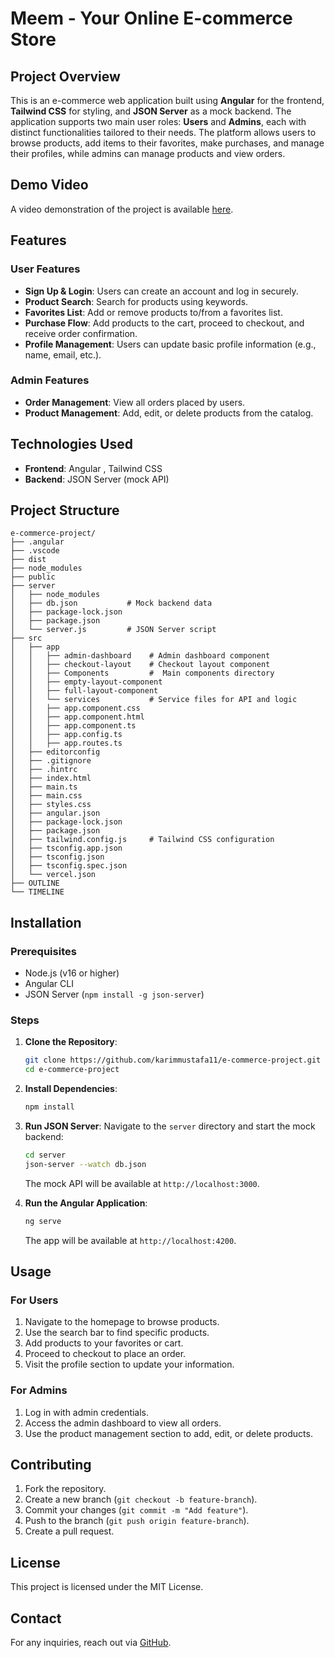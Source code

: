 # Meem - Your Online E-commerce Store

## Project Overview
This is an e-commerce web application built using **Angular** for the frontend, **Tailwind CSS** for styling, and **JSON Server** as a mock backend. The application supports two main user roles: **Users** and **Admins**, each with distinct functionalities tailored to their needs. The platform allows users to browse products, add items to their favorites, make purchases, and manage their profiles, while admins can manage products and view orders.

## Demo Video
A video demonstration of the project is available [here](https://drive.google.com/drive/folders/181M5j-zn5qibIkfps6ASK_YklCbcc6zG?usp=sharing).

## Features

### User Features
- **Sign Up & Login**: Users can create an account and log in securely.
- **Product Search**: Search for products using keywords.
- **Favorites List**: Add or remove products to/from a favorites list.
- **Purchase Flow**: Add products to the cart, proceed to checkout, and receive order confirmation.
- **Profile Management**: Users can update basic profile information (e.g., name, email, etc.).

### Admin Features
- **Order Management**: View all orders placed by users.
- **Product Management**: Add, edit, or delete products from the catalog.

## Technologies Used
- **Frontend**: Angular , Tailwind CSS
- **Backend**: JSON Server (mock API)

## Project Structure
```
e-commerce-project/
├── .angular
├── .vscode
├── dist
├── node_modules
├── public
├── server
│   ├── node_modules
│   ├── db.json           # Mock backend data
│   ├── package-lock.json
│   ├── package.json
│   └── server.js         # JSON Server script
├── src
│   ├── app
│   │   ├── admin-dashboard    # Admin dashboard component
│   │   ├── checkout-layout    # Checkout layout component
│   │   ├── Components         #  Main components directory
│   │   ├── empty-layout-component
│   │   ├── full-layout-component
│   │   └── services           # Service files for API and logic
│   │   ├── app.component.css
│   │   ├── app.component.html
│   │   ├── app.component.ts
│   │   ├── app.config.ts
│   │   ├── app.routes.ts
│   ├── editorconfig
│   ├── .gitignore
│   ├── .hintrc
│   ├── index.html
│   ├── main.ts
│   ├── main.css
│   ├── styles.css
│   ├── angular.json
│   ├── package-lock.json
│   ├── package.json
│   ├── tailwind.config.js     # Tailwind CSS configuration
│   ├── tsconfig.app.json
│   ├── tsconfig.json
│   ├── tsconfig.spec.json
│   └── vercel.json
├── OUTLINE
└── TIMELINE
```

## Installation

### Prerequisites
- Node.js (v16 or higher)
- Angular CLI
- JSON Server (`npm install -g json-server`)

### Steps
1. **Clone the Repository**:
   ```bash
   git clone https://github.com/karimmustafa11/e-commerce-project.git
   cd e-commerce-project
   ```

2. **Install Dependencies**:
   ```bash
   npm install
   ```

3. **Run JSON Server**:
   Navigate to the `server` directory and start the mock backend:
   ```bash
   cd server
   json-server --watch db.json
   ```
   The mock API will be available at `http://localhost:3000`.

4. **Run the Angular Application**:
   ```bash
   ng serve
   ```
   The app will be available at `http://localhost:4200`.

## Usage

### For Users
1. Navigate to the homepage to browse products.
2. Use the search bar to find specific products.
3. Add products to your favorites or cart.
4. Proceed to checkout to place an order.
5. Visit the profile section to update your information.

### For Admins
1. Log in with admin credentials.
2. Access the admin dashboard to view all orders.
3. Use the product management section to add, edit, or delete products.




## Contributing
1. Fork the repository.
2. Create a new branch (`git checkout -b feature-branch`).
3. Commit your changes (`git commit -m "Add feature"`).
4. Push to the branch (`git push origin feature-branch`).
5. Create a pull request.

## License
This project is licensed under the MIT License.

## Contact
For any inquiries, reach out via [GitHub](https://github.com/karimmustafa11).